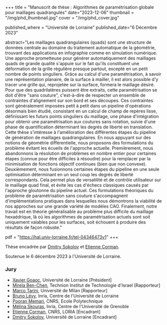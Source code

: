 +++
title = "Manuscrit de thèse : Algorithmes de paramétrisation globale pour maillages quadrangulés"
date="2023-12-06"
thumbnail = "/img/phd_thumbnail.jpg"
cover = "/img/phd_cover.jpg"

published_where = "Université de Lorraine"
published_date="6 Décembre 2023"

abstract="Les maillages quadrangulaires (quads) sont une structure de données centrale au domaine du traitement automatique de la géométrie, trouvant des applications en infographie comme en simulation numérique. Une approche prometteuse pour générer automatiquement des maillages quads de grande qualité s'appuie sur le fait qu'ils constituent une déformation de la grille régulière presque partout, excepté en un petit nombre de points singuliers. Grâce au calcul d'une paramétrisation, à savoir une représentation planaire, de la surface à mailler, il est alors possible d'y tracer une grille qui, reprojetée sur la surface, formera le maillage désiré. Pour que des quadrilatères puissent être extraits, cette paramétrisation se doit d'être \"sans couture\", c'est-à-dire de respecter un ensemble de contraintes d'alignement sur son bord et ses découpes. Ces contraintes sont généralement imposées petit à petit dans un pipeline d'opérations désormais bien étudié, consistant en un calcul de champ de repères lisse, définissant les futurs points singuliers du maillage, une phase d'intégration pour obtenir une paramétrisation aux coutures sans rotation, suivie d'une phase de quantification déterminant les degrés de liberté en translation. Cette thèse s'intéresse à l'amélioration des différentes étapes du pipeline de génération de maillages quadrangulaires. En nous appuyant sur des notions de géométrie différentielle, nous proposons des formulations du problème évitant les écueils de l'approche actuelle. Premièrement, nous abandonnons la résolution de problèmes en nombre entier pour certaines étapes (connue pour être difficiles à résoudre) pour la remplacer par la minimisation de fonctions objectif continues (bien que non convexe). Deuxièmement, nous fusionnons certaines étapes du pipeline en une seule optimisation déterminant en un seul coup les degrés de liberté correspondants. Cela permet plus de versatilité et de contrôle utilisateur sur le maillage quad final, et évite les cas d'échecs classiques causés par l'approche gloutonne du pipeline actuel. Ces formulations théoriques du problème de paramétrisation sans couture s'accompagnent d'implémentations pratiques dans lesquelles nous démontrons la viabilité de nos approches sur une grande variété de modèles CAO. Finalement, notre travail est en théorie généralisable au problème plus difficile du maillage hexaédrique, là où les algorithmes de paramétrisation actuels sont soit uniquement valables pour les surfaces, soit échouent à produire des résultats de façon robuste."

pdf = "https://hal.univ-lorraine.fr/tel-04346473v1"
+++

Thèse encadrée par [Dmitry Sokolov](https://members.loria.fr/DSokolov/) et [Etienne Corman](https://members.loria.fr/ECorman/).

Soutenue le 6 décembre 2023 à l'Université de Lorraine.

### Jury

- [Xavier Goaoc](https://members.loria.fr/Xavier.Goaoc/), Université de Lorraine [Président]
- [Mirela Ben-Chen](https://cris.technion.ac.il/en/persons/mirela-ben-chen), Technion Institut de Technologie d'Israel [Rapporteur]
- [Marco Tarini](https://tarini.di.unimi.it/), Université de Milan [Rapporteur]
- [Bruno Lévy](https://brunolevy.github.io/), Inria, Centre de l'Université de Lorraine
- [Pooran Memari](http://www.lix.polytechnique.fr/~memari/), CNRS, Ecole Polytechnique
- [Mélina Skouras](https://imagine.inrialpes.fr/people/mskouras/index.htm), Inria, Centre de l'Université de Grenoble
- [Etienne Corman](https://members.loria.fr/ECorman/), CNRS, LORIA [Encadrant]
- [Dmitry Sokolov](https://members.loria.fr/DSokolov/), Université de Lorraine [Encadrant]
